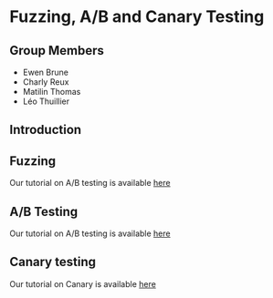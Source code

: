 # Fuzzing, A/B and Canary Testing

## Group Members
 - Ewen Brune
 - Charly Reux
 - Matilin Thomas
 - Léo Thuillier

## Introduction


## Fuzzing

Our tutorial on A/B testing is available [here](./Fuzzing.md)

## A/B Testing

Our tutorial on A/B testing is available [here](./ABTesting.md)

## Canary testing

Our tutorial on Canary is available [here](./CanaryTesting.md)
